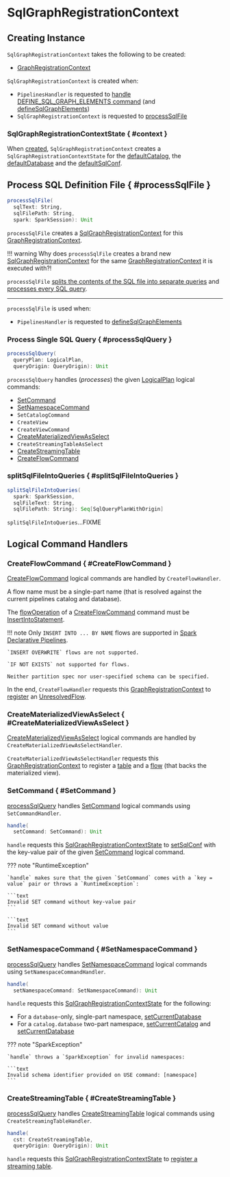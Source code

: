 # SqlGraphRegistrationContext

## Creating Instance

`SqlGraphRegistrationContext` takes the following to be created:

* <span id="graphRegistrationContext"> [GraphRegistrationContext](GraphRegistrationContext.md)

`SqlGraphRegistrationContext` is created when:

* `PipelinesHandler` is requested to [handle DEFINE_SQL_GRAPH_ELEMENTS command](PipelinesHandler.md#handlePipelinesCommand) (and [defineSqlGraphElements](PipelinesHandler.md#defineSqlGraphElements))
* `SqlGraphRegistrationContext` is requested to [processSqlFile](#processSqlFile)

### SqlGraphRegistrationContextState { #context }

When [created](#creating-instance), `SqlGraphRegistrationContext` creates a `SqlGraphRegistrationContextState` for the [defaultCatalog](GraphRegistrationContext.md#defaultCatalog), the [defaultDatabase](GraphRegistrationContext.md#defaultDatabase) and the [defaultSqlConf](GraphRegistrationContext.md#defaultSqlConf).

## Process SQL Definition File { #processSqlFile }

```scala
processSqlFile(
  sqlText: String,
  sqlFilePath: String,
  spark: SparkSession): Unit
```

`processSqlFile` creates a [SqlGraphRegistrationContext](SqlGraphRegistrationContext.md) for this [GraphRegistrationContext](#graphRegistrationContext).

!!! warning
    Why does `processSqlFile` creates a brand new [SqlGraphRegistrationContext](SqlGraphRegistrationContext.md) for the same [GraphRegistrationContext](#graphRegistrationContext) it is executed with?!

`processSqlFile` [splits the contents of the SQL file into separate queries](#splitSqlFileIntoQueries) and [processes every SQL query](#processSqlQuery).

---

`processSqlFile` is used when:

* `PipelinesHandler` is requested to [defineSqlGraphElements](PipelinesHandler.md#defineSqlGraphElements)

### Process Single SQL Query { #processSqlQuery }

```scala
processSqlQuery(
  queryPlan: LogicalPlan,
  queryOrigin: QueryOrigin): Unit
```

`processSqlQuery` handles (_processes_) the given [LogicalPlan](../logical-operators/LogicalPlan.md) logical commands:

* [SetCommand](#SetCommand)
* [SetNamespaceCommand](#SetNamespaceCommand)
* `SetCatalogCommand`
* `CreateView`
* `CreateViewCommand`
* [CreateMaterializedViewAsSelect](#CreateMaterializedViewAsSelect)
* `CreateStreamingTableAsSelect`
* [CreateStreamingTable](#CreateStreamingTable)
* [CreateFlowCommand](#CreateFlowCommand)

### splitSqlFileIntoQueries { #splitSqlFileIntoQueries }

```scala
splitSqlFileIntoQueries(
  spark: SparkSession,
  sqlFileText: String,
  sqlFilePath: String): Seq[SqlQueryPlanWithOrigin]
```

`splitSqlFileIntoQueries`...FIXME

## Logical Command Handlers

### CreateFlowCommand { #CreateFlowCommand }

[CreateFlowCommand](../logical-operators/CreateFlowCommand.md) logical commands are handled by `CreateFlowHandler`.

A flow name must be a single-part name (that is resolved against the current pipelines catalog and database).

The [flowOperation](../logical-operators/CreateFlowCommand.md#flowOperation) of a [CreateFlowCommand](../logical-operators/CreateFlowCommand.md) command must be [InsertIntoStatement](../logical-operators/InsertIntoStatement.md).

!!! note
    Only `INSERT INTO ... BY NAME` flows are supported in [Spark Declarative Pipelines](index.md).

    `INSERT OVERWRITE` flows are not supported.

    `IF NOT EXISTS` not supported for flows.

    Neither partition spec nor user-specified schema can be specified.

In the end, `CreateFlowHandler` requests this [GraphRegistrationContext](#graphRegistrationContext) to [register](GraphRegistrationContext.md#registerFlow) an [UnresolvedFlow](UnresolvedFlow.md).

### CreateMaterializedViewAsSelect { #CreateMaterializedViewAsSelect }

[CreateMaterializedViewAsSelect](../logical-operators/CreateMaterializedViewAsSelect.md) logical commands are handled by `CreateMaterializedViewAsSelectHandler`.

`CreateMaterializedViewAsSelectHandler` requests this [GraphRegistrationContext](#graphRegistrationContext) to register a [table](GraphRegistrationContext.md#registerTable) and a [flow](GraphRegistrationContext.md#registerFlow) (that backs the materialized view).

### SetCommand { #SetCommand }

[processSqlQuery](#processSqlQuery) handles [SetCommand](../logical-operators/SetCommand.md) logical commands using `SetCommandHandler`.

```scala
handle(
  setCommand: SetCommand): Unit
```

`handle` requests this [SqlGraphRegistrationContextState](#context) to [setSqlConf](#setSqlConf) with the key-value pair of the given [SetCommand](../logical-operators/SetCommand.md) logical command.

??? note "RuntimeException"

    `handle` makes sure that the given `SetCommand` comes with a `key = value` pair or throws a `RuntimeException`:

    ```text
    Invalid SET command without key-value pair
    ```

    ```text
    Invalid SET command without value
    ```

### SetNamespaceCommand { #SetNamespaceCommand }

[processSqlQuery](#processSqlQuery) handles [SetNamespaceCommand](../logical-operators/SetNamespaceCommand.md) logical commands using `SetNamespaceCommandHandler`.

```scala
handle(
  setNamespaceCommand: SetNamespaceCommand): Unit
```

`handle` requests this [SqlGraphRegistrationContextState](#context) for the following:

* For a `database`-only, single-part namespace, [setCurrentDatabase](SqlGraphRegistrationContextState.md#setCurrentDatabase)
* For a `catalog.database` two-part namespace, [setCurrentCatalog](SqlGraphRegistrationContextState.md#setCurrentCatalog) and [setCurrentDatabase](SqlGraphRegistrationContextState.md#setCurrentDatabase)

??? note "SparkException"

    `handle` throws a `SparkException` for invalid namespaces:

    ```text
    Invalid schema identifier provided on USE command: [namespace]
    ```

### CreateStreamingTable { #CreateStreamingTable }

[processSqlQuery](#processSqlQuery) handles [CreateStreamingTable](../logical-operators/CreateStreamingTable.md) logical commands using `CreateStreamingTableHandler`.

```scala
handle(
  cst: CreateStreamingTable,
  queryOrigin: QueryOrigin): Unit
```

`handle` requests this [SqlGraphRegistrationContextState](#context) to [register a streaming table](GraphRegistrationContext.md#registerTable).
